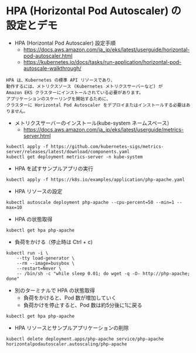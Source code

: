 # HPA (Horizontal Pod Autoscaler) の設定とデモ

* HPA (Horizontal Pod Autoscaler) 設定手順
  - https://docs.aws.amazon.com/ja_jp/eks/latest/userguide/horizontal-pod-autoscaler.html
  - https://kubernetes.io/docs/tasks/run-application/horizontal-pod-autoscale-walkthrough/
```
HPA は、Kubernetes の標準 API リソースであり、
動作するには、メトリクスソース (Kubernetes メトリクスサーバーなど) が 
Amazon EKS クラスターにインストールされている必要があります。
アプリケーションのスケーリングを開始するために、
クラスターに Horizontal Pod Autoscaler をデプロイまたはインストールする必要はありません。
```

* メトリクスサーバーのインストール(kube-system ネームスペース）
  - https://docs.aws.amazon.com/ja_jp/eks/latest/userguide/metrics-server.html

```
kubectl apply -f https://github.com/kubernetes-sigs/metrics-server/releases/latest/download/components.yaml
kubectl get deployment metrics-server -n kube-system
```

* HPA を試すサンプルアプリの実行
```
kubectl apply -f https://k8s.io/examples/application/php-apache.yaml
```

* HPA リソースの設定
```
kubectl autoscale deployment php-apache --cpu-percent=50 --min=1 --max=10
```

* HPA の状態取得
```
kubectl get hpa php-apache
```

* 負荷をかける（停止時は Ctrl + c)
```
kubectl run -i \
    --tty load-generator \
    --rm --image=busybox \
    --restart=Never \
    -- /bin/sh -c "while sleep 0.01; do wget -q -O- http://php-apache; done"
```

* 別のターミナルで HPA の状態取得
  - 負荷をかけると、Pod 数が増加していく
  - 負荷かけを停止すると、Pod 数は約5分後に1に戻る
```
kubectl get hpa php-apache
```

* HPA リソースとサンプルアプリケーションの削除
```
kubectl delete deployment.apps/php-apache service/php-apache horizontalpodautoscaler.autoscaling/php-apache
```
